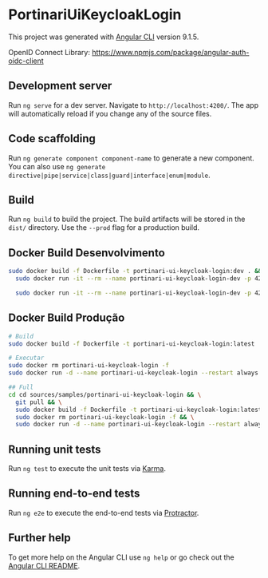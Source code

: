 # PortinariUiKeycloakLogin

This project was generated with [Angular CLI](https://github.com/angular/angular-cli) version 9.1.5.

OpenID Connect Library: <https://www.npmjs.com/package/angular-auth-oidc-client>

## Development server

Run `ng serve` for a dev server. Navigate to `http://localhost:4200/`. The app will automatically reload if you change any of the source files.

## Code scaffolding

Run `ng generate component component-name` to generate a new component. You can also use `ng generate directive|pipe|service|class|guard|interface|enum|module`.

## Build

Run `ng build` to build the project. The build artifacts will be stored in the `dist/` directory. Use the `--prod` flag for a production build.

## Docker Build Desenvolvimento

```bash
sudo docker build -f Dockerfile -t portinari-ui-keycloak-login:dev . && \
  sudo docker run -it --rm --name portinari-ui-keycloak-login-dev -p 4200:80 portinari-ui-keycloak-login:dev

  sudo docker run -it --rm --name portinari-ui-keycloak-login-dev -p 4200:80 -v /mnt/c/Sources/Samples/Portinari-UI/portinari-ui-keycloak-login/dist/portinari-ui-keycloak-login:/app portinari-ui-keycloak-login:dev
```

## Docker Build Produção

```bash
# Build
sudo docker build -f Dockerfile -t portinari-ui-keycloak-login:latest .

# Executar
sudo docker rm portinari-ui-keycloak-login -f
sudo docker run -d --name portinari-ui-keycloak-login --restart always -p 9001:80 portinari-ui-keycloak-login:latest

## Full
cd cd sources/samples/portinari-ui-keycloak-login && \
  git pull && \
  sudo docker build -f Dockerfile -t portinari-ui-keycloak-login:latest . && \
  sudo docker rm portinari-ui-keycloak-login -f && \
  sudo docker run -d --name portinari-ui-keycloak-login --restart always -p 9001:80 portinari-ui-keycloak-login:latest
```

## Running unit tests

Run `ng test` to execute the unit tests via [Karma](https://karma-runner.github.io).

## Running end-to-end tests

Run `ng e2e` to execute the end-to-end tests via [Protractor](http://www.protractortest.org/).

## Further help

To get more help on the Angular CLI use `ng help` or go check out the [Angular CLI README](https://github.com/angular/angular-cli/blob/master/README.md).

